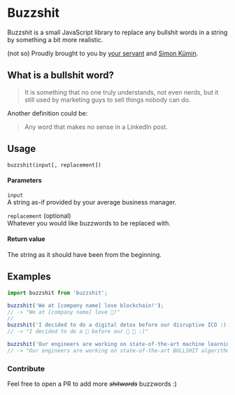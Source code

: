 # Buzzshit

Buzzshit is a small JavaScript library to replace any bullshit words in a string by something a bit more realistic.

(not so) Proudly brought to you by [your servant](https://pierrevanmart.com) and [Simon Kümin](https://simonkuemin.ch/).

##  What is a bullshit word?

> It is something that no one truly understands, not even nerds, but it still used by marketing guys to sell things nobody can do.

Another definition could be:

> Any word that makes no sense in a LinkedIn post.

## Usage

```
buzzshit(input[, replacement])
```

#### Parameters

`input`<br />
A string as-if provided by your average business manager.

`replacement` (optional)<br />
Whatever you would like buzzwords to be replaced with.

#### Return value

The string as it should have been from the beginning.

## Examples

``` JavaScript
import buzzshit from 'buzzshit';

buzzshit('We at [company name] love blockchain!');
// -> "We at [company name] love 💩!"
//
buzzshit('I decided to do a digital detox before our disruptive ICO :)');
// -> "I decided to do a 💩 before our 💩 💩 :)"

buzzshit('Our engineers are working on state-of-the-art machine learning algorithms.', 'BULLSHIT');
// -> "Our engineers are working on state-of-the-art BULLSHIT algorithms."
```

### Contribute

Feel free to open a PR to add more _~~shitwords~~_ buzzwords :)
